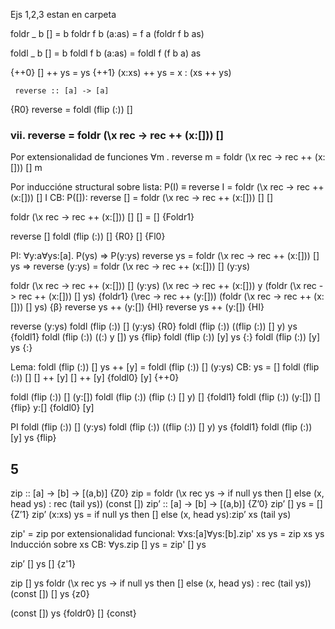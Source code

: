Ejs 1,2,3 estan en carpeta

foldr _ b [] = b
foldr f b (a:as) = f a (foldr f b as) 

foldl _ b [] = b
foldl f b (a:as) = foldl f (f b a) as

{++0} [] ++ ys = ys
{++1} (x:xs) ++ ys = x : (xs ++ ys)

     reverse :: [a] -> [a]
{R0} reverse = foldl (flip (:)) []

### vii. reverse = foldr (\x rec -> rec ++ (x:[])) []

Por extensionalidad de funciones
∀m . reverse m = foldr (\x rec -> rec ++ (x:[])) [] m

Por induccióne structural sobre lista:
P(I) ≡ reverse I = foldr (\x rec -> rec ++ (x:[])) [] I
CB: P([]): reverse [] = foldr (\x rec -> rec ++ (x:[])) [] []

foldr (\x rec -> rec ++ (x:[])) [] []
= [] {Foldr1}

reverse []
foldl (flip (:)) [] {R0}
[] {Fl0}

PI: ∀y:a∀ys:[a]. P(ys) => P(y:ys)
reverse ys = foldr (\x rec -> rec ++ (x:[])) [] ys => reverse (y:ys) = foldr (\x rec -> rec ++ (x:[])) [] (y:ys)

foldr (\x rec -> rec ++ (x:[])) [] (y:ys)
(\x rec -> rec ++ (x:[])) y (foldr (\x rec -> rec ++ (x:[])) [] ys) {foldr1}
(\rec -> rec ++ (y:[])) (foldr (\x rec -> rec ++ (x:[])) [] ys) {β}
reverse ys ++ (y:[])  {HI}
reverse ys ++ (y:[])  {HI}



reverse (y:ys) 
foldl (flip (:)) [] (y:ys) {R0}
foldl (flip (:)) ((flip (:)) [] y) ys {foldl1}
foldl (flip (:)) ((:) y []) ys {flip}
foldl (flip (:)) [y] ys {:} 
foldl (flip (:)) [y] ys {:} 


Lema: foldl (flip (:)) [] ys ++ [y] = foldl (flip (:)) [] (y:ys)
CB: ys = []
foldl (flip (:)) [] [] ++ [y]
[] ++ [y] {foldl0}
[y] {++0}

foldl (flip (:)) [] (y:[])
foldl (flip (:)) (flip (:) [] y) [] {foldl1}
foldl (flip (:)) (y:[]) [] {flip}
y:[] {foldl0}
[y]

PI
foldl (flip (:)) [] (y:ys)
foldl (flip (:)) ((flip (:)) [] y) ys {foldl1}
foldl (flip (:)) [y] ys {flip}


## 5

zip :: [a] -> [b] -> [(a,b)]
{Z0} zip = foldr (\x rec ys ->
                    if null ys
                        then []
                        else (x, head ys) : rec (tail ys))
                    (const [])
zip’ :: [a] -> [b] -> [(a,b)]
{Z’0} zip’ [] ys = []
{Z’1} zip’ (x:xs) ys = if null ys then [] else (x, head ys):zip’ xs (tail ys)

zip' = zip
por extensionalidad funcional:
∀xs:[a]∀ys:[b].zip' xs ys = zip xs ys
Inducción sobre xs
CB: ∀ys.zip [] ys = zip' [] ys

zip’ [] ys
[] {z'1}

zip [] ys
foldr (\x rec ys ->
                    if null ys
                        then []
                        else (x, head ys) : rec (tail ys))
                    (const []) [] ys {z0}

(const []) ys {foldr0}
[] {const}


